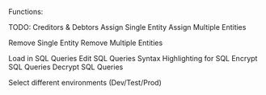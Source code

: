 ﻿Functions:

TODO: Creditors & Debtors
Assign Single Entity
Assign Multiple Entities

Remove Single Entity
Remove Multiple Entities

Load in SQL Queries
Edit SQL Queries
Syntax Highlighting for SQL
Encrypt SQL Queries
Decrypt SQL Queries

Select different environments (Dev/Test/Prod)
